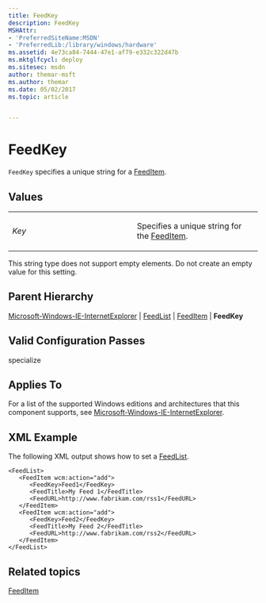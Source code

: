 ```yaml
---
title: FeedKey
description: FeedKey
MSHAttr:
- 'PreferredSiteName:MSDN'
- 'PreferredLib:/library/windows/hardware'
ms.assetid: 4e73ca84-7444-47e1-af79-e332c322d47b
ms.mktglfcycl: deploy
ms.sitesec: msdn
author: themar-msft
ms.author: themar
ms.date: 05/02/2017
ms.topic: article


---
```


# FeedKey


`FeedKey` specifies a unique string for a [FeedItem](microsoft-windows-ie-internetexplorer-feedlist-feeditem.md).

## Values


<table>
<colgroup>
<col width="50%" />
<col width="50%" />
</colgroup>
<tbody>
<tr class="odd">
<td><p><em>Key</em></p></td>
<td><p>Specifies a unique string for the <a href="microsoft-windows-ie-internetexplorer-feedlist-feeditem.md" data-raw-source="[FeedItem](microsoft-windows-ie-internetexplorer-feedlist-feeditem.md)">FeedItem</a>.</p></td>
</tr>
</tbody>
</table>

 

This string type does not support empty elements. Do not create an empty value for this setting.

## Parent Hierarchy


[Microsoft-Windows-IE-InternetExplorer](microsoft-windows-ie-internetexplorer.md) | [FeedList](microsoft-windows-ie-internetexplorer-feedlist.md) | [FeedItem](microsoft-windows-ie-internetexplorer-feedlist-feeditem.md) | **FeedKey**

## Valid Configuration Passes


specialize

## Applies To


For a list of the supported Windows editions and architectures that this component supports, see [Microsoft-Windows-IE-InternetExplorer](microsoft-windows-ie-internetexplorer.md).

## XML Example


The following XML output shows how to set a [FeedList](microsoft-windows-ie-internetexplorer-feedlist.md).

```
<FeedList>
   <FeedItem wcm:action="add">
      <FeedKey>Feed1</FeedKey>
      <FeedTitle>My Feed 1</FeedTitle>
      <FeedURL>http://www.fabrikam.com/rss1</FeedURL>
   </FeedItem>
   <FeedItem wcm:action="add">
      <FeedKey>Feed2</FeedKey>
      <FeedTitle>My Feed 2</FeedTitle>
      <FeedURL>http://www.fabrikam.com/rss2</FeedURL>
   </FeedItem>
</FeedList>
```

## Related topics


[FeedItem](microsoft-windows-ie-internetexplorer-feedlist-feeditem.md)

 

 








